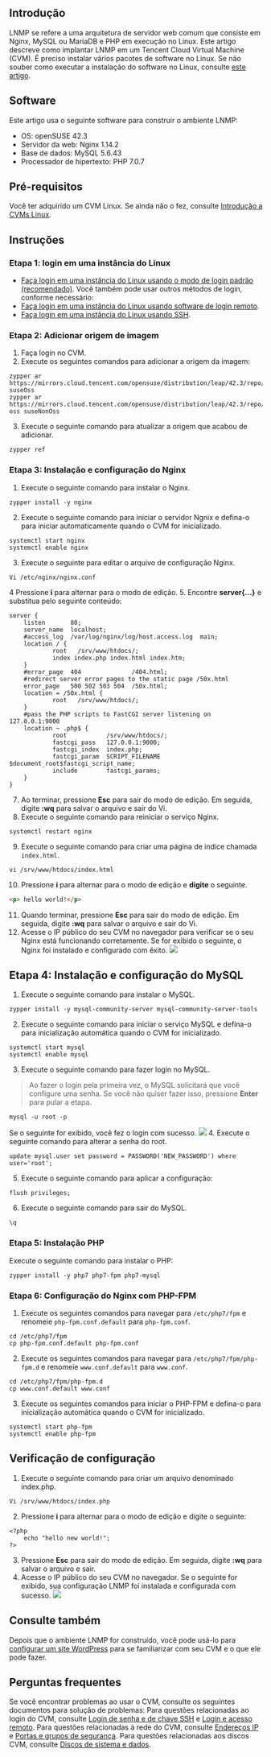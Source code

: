 ## Introdução
LNMP se refere a uma arquitetura de servidor web comum que consiste em Nginx, MySQL ou MariaDB e PHP em execução no Linux. Este artigo descreve como implantar LNMP em um Tencent Cloud Virtual Machine (CVM).
É preciso instalar vários pacotes de software no Linux. Se não souber como executar a instalação do software no Linux, consulte [este artigo](https://intl.cloud.tencent.com/document/product/213/2047).

## Software
Este artigo usa o seguinte software para construir o ambiente LNMP:
- OS: openSUSE 42.3
- Servidor da web: Nginx 1.14.2
- Base de dados: MySQL 5.6.43
- Processador de hipertexto: PHP 7.0.7

##  Pré-requisitos
Você ter adquirido um CVM Linux. Se ainda não o fez, consulte [Introdução a CVMs Linux](http://intl.cloud.tencent.com/document/product/213/2936).

## Instruções
### Etapa 1: login em uma instância do Linux
- [Faça login em uma instância do Linux usando o modo de login padrão (recomendado)](https://intl.cloud.tencent.com/document/product/213/5436). Você também pode usar outros métodos de login, conforme necessário:
- [Faça login em uma instância do Linux usando software de login remoto](https://intl.cloud.tencent.com/document/product/213/32502).
- [Faça login em uma instância do Linux usando SSH](https://intl.cloud.tencent.com/document/product/213/32501).

### Etapa 2: Adicionar origem de imagem
1. Faça login no CVM.
2. Execute os seguintes comandos para adicionar a origem da imagem:
```
zypper ar https://mirrors.cloud.tencent.com/opensuse/distribution/leap/42.3/repo/oss suseOss
zypper ar https://mirrors.cloud.tencent.com/opensuse/distribution/leap/42.3/repo/non-oss suseNonOss
```
3. Execute o seguinte comando para atualizar a origem que acabou de adicionar.
```
zypper ref
```

### Etapa 3: Instalação e configuração do Nginx
1. Execute o seguinte comando para instalar o Nginx.
``` 
zypper install -y nginx
```
2. Execute o seguinte comando para iniciar o servidor Ngnix e defina-o para iniciar automaticamente quando o CVM for inicializado.
```
systemctl start nginx
systemctl enable nginx
```
3. Execute o seguinte para editar o arquivo de configuração Nginx.
```
Vi /etc/nginx/nginx.conf
```
4 Pressione **i** para alternar para o modo de edição.
5. Encontre **server{...}** e substitua pelo seguinte conteúdo:
```
server {
	listen       80;
	server_name  localhost;
	#access_log  /var/log/nginx/log/host.access.log  main;
	location / {
			root   /srv/www/htdocs/;
			index index.php index.html index.htm;
	}
	#error_page  404              /404.html;
	#redirect server error pages to the static page /50x.html
	error_page   500 502 503 504  /50x.html;
	location = /50x.html {
			root   /srv/www/htdocs/;
	}
	#pass the PHP scripts to FastCGI server listening on 127.0.0.1:9000
    location ~ .php$ {
			root           /srv/www/htdocs/;
			fastcgi_pass   127.0.0.1:9000;
			fastcgi_index  index.php;
			fastcgi_param  SCRIPT_FILENAME  $document_root$fastcgi_script_name;
			include        fastcgi_params;
	}
}
```
7. Ao terminar, pressione **Esc** para sair do modo de edição. Em seguida, digite **:wq** para salvar o arquivo e sair do Vi.
8. Execute o seguinte comando para reiniciar o serviço Nginx.
```
systemctl restart nginx
```
9. Execute o seguinte comando para criar uma página de índice chamada `index.html`.
```
vi /srv/www/htdocs/index.html
```
10. Pressione **i** para alternar para o modo de edição e **digite** o seguinte.
```html
<p> hello world!</p>
```
11. Quando terminar, pressione **Esc** para sair do modo de edição. Em seguida, digite **:wq** para salvar o arquivo e sair do Vi.
12. Acesse o IP público do seu CVM no navegador para verificar se o seu Nginx está funcionando corretamente.
Se for exibido o seguinte, o Nginx foi instalado e configurado com êxito.
![](https://main.qcloudimg.com/raw/df09d1fe6baed50cebd89ef7402db4b2.png)

## Etapa 4: Instalação e configuração do MySQL
1. Execute o seguinte comando para instalar o MySQL.
```
zypper install -y mysql-community-server mysql-community-server-tools
```
2. Execute o seguinte comando para iniciar o serviço MySQL e defina-o para inicialização automática quando o CVM for inicializado.
```
systemctl start mysql 
systemctl enable mysql
```
3. Execute o seguinte comando para fazer login no MySQL.
> Ao fazer o login pela primeira vez, o MySQL solicitará que você configure uma senha. Se você não quiser fazer isso, pressione **Enter** para pular a etapa.
>
```
mysql -u root -p
```
Se o seguinte for exibido, você fez o login com sucesso.
![](https://main.qcloudimg.com/raw/1e9daf876fb08c70674789865688f695.png)
4. Execute o seguinte comando para alterar a senha do root.
```
update mysql.user set password = PASSWORD('NEW_PASSWORD') where user='root';
```
5. Execute o seguinte comando para aplicar a configuração:
```
flush privileges;
```
6. Execute o seguinte comando para sair do MySQL.
```
\q
```

### Etapa 5: Instalação PHP
Execute o seguinte comando para instalar o PHP:
```
zypper install -y php7 php7-fpm php7-mysql
```

### Etapa 6: Configuração do Nginx com PHP-FPM
1. Execute os seguintes comandos para navegar para `/etc/php7/fpm` e renomeie `php-fpm.conf.default` para `php-fpm.conf`.
```
cd /etc/php7/fpm
cp php-fpm.conf.default php-fpm.conf
``` 
2. Execute os seguintes comandos para navegar para `/etc/php7/fpm/php-fpm.d` e renomeie `www.conf.default` para `www.conf`.
```
cd /etc/php7/fpm/php-fpm.d
cp www.conf.default www.conf
```
3. Execute os seguintes comandos para iniciar o PHP-FPM e defina-o para inicialização automática quando o CVM for inicializado.
```
systemctl start php-fpm
systemctl enable php-fpm
```

## Verificação de configuração
1. Execute o seguinte comando para criar um arquivo denominado index.php.
```
Vi /srv/www/htdocs/index.php
```
2. Pressione **i** para alternar para o modo de edição e digite o seguinte:
```
<?php
	echo "hello new world!";
?>
```
3. Pressione **Esc** para sair do modo de edição. Em seguida, digite **:wq** para salvar o arquivo e sair.
4. Acesse o IP público do seu CVM no navegador.
Se o seguinte for exibido, sua configuração LNMP foi instalada e configurada com sucesso.
![](https://main.qcloudimg.com/raw/0adc6168e7407931c597228520b35413.png)

## Consulte também
Depois que o ambiente LNMP for construído, você pode usá-lo para [configurar um site WordPress](https://intl.cloud.tencent.com/document/product/213/8044) para se familiarizar com seu CVM e o que ele pode fazer.

## Perguntas frequentes
Se você encontrar problemas ao usar o CVM, consulte os seguintes documentos para solução de problemas:
Para questões relacionadas ao login do CVM, consulte [Login de senha e de chave SSH](https://intl.cloud.tencent.com/document/product/213/18120) e [Login e acesso remoto](https://intl.cloud.tencent.com/document/product/213/17278).
Para questões relacionadas à rede do CVM, consulte [Endereços IP](https://intl.cloud.tencent.com/document/product/213/17285) e [Portas e grupos de segurança](https://intl.cloud.tencent.com/document/product/213/2502).
Para questões relacionadas aos discos CVM, consulte [Discos de sistema e dados](https://intl.cloud.tencent.com/document/product/213/17351).



